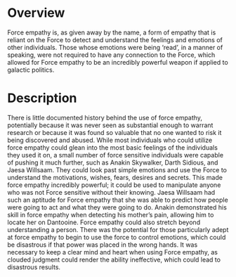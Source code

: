 # Overview

Force empathy is, as given away by the name, a form of empathy that is reliant on the Force to detect and understand the feelings and emotions of other individuals.
Those whose emotions were being ‘read’, in a manner of speaking, were not required to have any connection to the Force, which allowed for Force empathy to be an incredibly powerful weapon if applied to galactic politics.

# Description

There is little documented history behind the use of force empathy, potentially because it was never seen as substantial enough to warrant research or because it was found so valuable that no one wanted to risk it being discovered and abused.
While most individuals who could utilize force empathy could glean into the most basic feelings of the individuals they used it on, a small number of force sensitive individuals were capable of pushing it much further, such as Anakin Skywalker, Darth Sidious, and Jaesa Willsaam.
They could look past simple emotions and use the Force to understand the motivations, wishes, fears, desires and secrets.
This made force empathy incredibly powerful; it could be used to manipulate anyone who was not Force sensitive without their knowing.
Jaesa Willsaam had such an aptitude for Force empathy that she was able to predict how people were going to act and what they were going to do.
Anakin demonstrated his skill in force empathy when detecting his mother’s pain, allowing him to locate her on Dantooine.
Force empathy could also stretch beyond understanding a person.
There was the potential for those particularly adept at force empathy to begin to use the force to control emotions, which could be disastrous if that power was placed in the wrong hands.
It was necessary to keep a clear mind and heart when using Force empathy, as clouded judgment could render the ability ineffective, which could lead to disastrous results.
